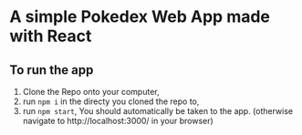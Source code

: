 # A simple Pokedex Web App made with React

## To run the app
1. Clone the Repo onto your computer,
2. run `npm i` in the directy you cloned the repo to,
3. run `npm start`,
You should automatically be taken to the app. (otherwise navigate to http://localhost:3000/ in your browser)
